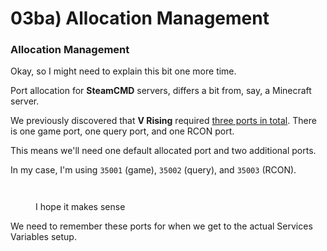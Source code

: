# 03ba) Allocation Management

### Allocation Management

Okay, so I might need to explain this bit one more time.

Port allocation for **SteamCMD** servers, differs a bit from, say, a Minecraft server.

We previously discovered that **V Rising** required [three ports in total](../../02-importing-new-eggs/02a-locating-the-egg.md). There is one game port, one query port, and one RCON port.

This means we'll need one default allocated port and two additional ports.

In my case, I'm using `35001` (game), `35002` (query), and `35003` (RCON).

<figure><img src="https://i.imgur.com/JAYUeOy.gif" alt=""><figcaption></figcaption></figure>

<figure><img src="https://i.imgur.com/LfNxHOH.png" alt=""><figcaption><p>I hope it makes sense</p></figcaption></figure>

We need to remember these ports for when we get to the actual Services Variables setup.
